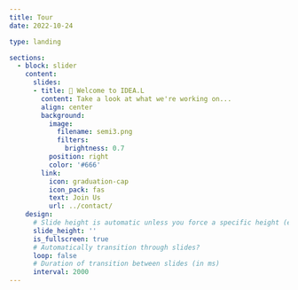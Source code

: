 ```yaml
---
title: Tour
date: 2022-10-24

type: landing

sections:
  - block: slider
    content:
      slides:
      - title: 👋 Welcome to IDEA.L
        content: Take a look at what we're working on...
        align: center
        background:
          image:
            filename: semi3.png
            filters:
              brightness: 0.7
          position: right
          color: '#666'
        link:
          icon: graduation-cap
          icon_pack: fas
          text: Join Us
          url: ../contact/
    design:
      # Slide height is automatic unless you force a specific height (e.g. '400px')
      slide_height: ''
      is_fullscreen: true
      # Automatically transition through slides?
      loop: false
      # Duration of transition between slides (in ms)
      interval: 2000
---
```

